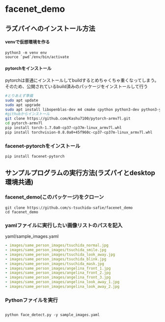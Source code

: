# facenet_demo
## ラズパイへのインストール方法
#### venvで仮想環境を作る
```
python3 -m venv env
source `pwd`/env/bin/activate
```
#### pytorchをインストール
pytorchは普通にインストールしてbuildするとめちゃくちゃ重くなってしまう。
そのため、公開されているbuild済みのパッケージをインストールして行う
```bash
#とりあえず準備
sudo apt update
sudo apt upgrade
sudo apt install libopenblas-dev m4 cmake cpython python3-dev python3-yaml python3-setuptools
#githubからインストール
git clone https://github.com/Kashu7100/pytorch-armv7l.git
cd pytorch-armv7l
pip install torch-1.7.0a0-cp37-cp37m-linux_armv7l.whl
pip install torchvision-0.8.0a0+45f960c-cp37-cp37m-linux_armv7l.whl
```
### facenet-pytorchをインストール
```
pip install facenet-pytorch
```
## サンプルプログラムの実行方法(ラズパイとdesktop環境共通)
### facenet_demo(このパッケージ)をクローン
```
git clone https://github.com/s-tsuchida-safie/facenet_demo
cd facenet_demo
```
### yamlファイルに実行したい画像リストのパスを記入
yaml/sample_images.yaml
```yaml
- images/same_person_images/tsuchida_normal.jpg
- images/same_person_images/tsuchida_smile.jpg
- images/same_person_images/tsuchida_look_away.jpg
- images/same_person_images/tsuchida_blink.jpg
- images/same_person_images/tsuchida_mask.jpg
- images/same_person_images/angelina_front_1.jpg
- images/same_person_images/angelina_front_2.jpg
- images/same_person_images/angelina_front_3.jpg
- images/same_person_images/angelina_look_away_1.jpg
- images/same_person_images/angelina_look_away_2.jpg
```
### Pythonファイルを実行
```

python face_detect.py -y sample_images.yaml
```


